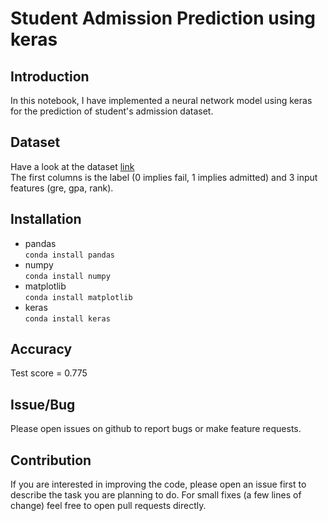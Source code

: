 # Student Admission Prediction using keras

## Introduction
In this notebook, I have implemented a neural network model using keras for the prediction of student's admission dataset.

## Dataset
Have a look at the dataset [link](https://github.com/rajatsharma369007/Student_Admission_Prediction_using_keras/blob/master/studentdata.csv)  
The first columns is the label (0 implies fail, 1 implies admitted) and 3 input features (gre, gpa, rank).

## Installation
* pandas  
<code>conda install pandas</code>
* numpy  
<code>conda install numpy</code>
* matplotlib  
<code>conda install matplotlib</code>
* keras  
<code>conda install keras</code>

## Accuracy
Test score = 0.775

## Issue/Bug
Please open issues on github to report bugs or make feature requests.

## Contribution
If you are interested in improving the code, please open an issue first to describe the task you are planning to do. For small fixes (a few lines of change) feel free to open pull requests directly.



